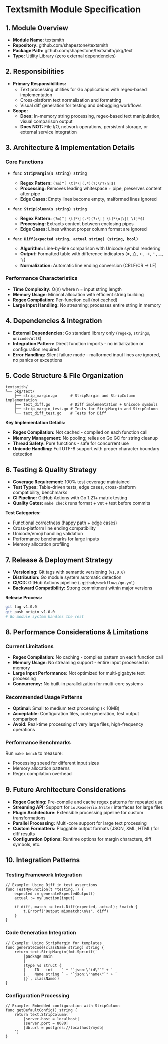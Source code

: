 # Textsmith Module Specification

## 1. Module Overview
- **Module Name:** textsmith
- **Repository:** github.com/shapestone/textsmith
- **Package Path:** github.com/shapestone/textsmith/pkg/text
- **Type:** Utility Library (zero external dependencies)

## 2. Responsibilities
- **Primary Responsibilities:**
    - Text processing utilities for Go applications with regex-based implementation
    - Cross-platform text normalization and formatting
    - Visual diff generation for testing and debugging workflows
- **Scope:**
    - **Does:** In-memory string processing, regex-based text manipulation, visual comparison output
    - **Does NOT:** File I/O, network operations, persistent storage, or external service integration

## 3. Architecture & Implementation Details

### Core Functions
- **`func StripMargin(s string) string`**
    - **Regex Pattern:** `(?m)^[ \t]*\|(.*)(?:\r?\n|$)`
    - **Processing:** Removes leading whitespace + pipe, preserves content after pipe
    - **Edge Cases:** Empty lines become empty, malformed lines ignored

- **`func StripColumn(s string) string`**
    - **Regex Pattern:** `(?m)^[ \t]*\|(.*)(?:\|[ \t]*\n|\|[ \t]*$)`
    - **Processing:** Extracts content between enclosing pipes
    - **Edge Cases:** Lines without proper column format are ignored

- **`func Diff(expected string, actual string) (string, bool)`**
    - **Algorithm:** Line-by-line comparison with Unicode symbol rendering
    - **Output:** Formatted table with difference indicators (≠, △, ←, →, ␉, ␣, ␤)
    - **Normalization:** Automatic line ending conversion (CRLF/CR → LF)

### Performance Characteristics
- **Time Complexity:** O(n) where n = input string length
- **Memory Usage:** Minimal allocation with efficient string building
- **Regex Compilation:** Per-function call (not cached)
- **Large Input Handling:** No streaming; processes entire string in memory

## 4. Dependencies & Integration
- **External Dependencies:** Go standard library only (`regexp`, `strings`, `unicode/utf8`)
- **Integration Pattern:** Direct function imports - no initialization or configuration required
- **Error Handling:** Silent failure mode - malformed input lines are ignored, no panics or exceptions

## 5. Code Structure & File Organization
```
textsmith/
└── pkg/text/
    ├── strip_margin.go      # StripMargin and StripColumn implementation
    ├── text_diff.go         # Diff implementation + Unicode symbols
    ├── strip_margin_test.go # Tests for StripMargin and StripColumn
    └── text_diff_test.go    # Tests for Diff
```

**Key Implementation Details:**
- **Regex Compilation:** Not cached - compiled on each function call
- **Memory Management:** No pooling; relies on Go GC for string cleanup
- **Thread Safety:** Pure functions - safe for concurrent use
- **Unicode Handling:** Full UTF-8 support with proper character boundary detection

## 6. Testing & Quality Strategy
- **Coverage Requirement:** 100% test coverage maintained
- **Test Types:** Table-driven tests, edge cases, cross-platform compatibility, benchmarks
- **CI Pipeline:** GitHub Actions with Go 1.21+ matrix testing
- **Quality Gates:** `make check` runs format + vet + test before commits

**Test Categories:**
- Functional correctness (happy path + edge cases)
- Cross-platform line ending compatibility
- Unicode/emoji handling validation
- Performance benchmarks for large inputs
- Memory allocation profiling

## 7. Release & Deployment Strategy
- **Versioning:** Git tags with semantic versioning (`v1.0.0`)
- **Distribution:** Go module system automatic detection
- **CI/CD:** GitHub Actions pipeline (`.github/workflows/go.yml`)
- **Backward Compatibility:** Strong commitment within major versions

**Release Process:**
```bash
git tag v1.0.0
git push origin v1.0.0
# Go module system handles the rest
```

## 8. Performance Considerations & Limitations

### Current Limitations
- **Regex Compilation:** No caching - compiles pattern on each function call
- **Memory Usage:** No streaming support - entire input processed in memory
- **Large Input Performance:** Not optimized for multi-gigabyte text processing
- **Concurrency:** No built-in parallelization for multi-core systems

### Recommended Usage Patterns
- **Optimal:** Small to medium text processing (< 10MB)
- **Acceptable:** Configuration files, code generation, test output comparison
- **Avoid:** Real-time processing of very large files, high-frequency operations

### Performance Benchmarks
Run `make bench` to measure:
- Processing speed for different input sizes
- Memory allocation patterns
- Regex compilation overhead

## 9. Future Architecture Considerations
- **Regex Caching:** Pre-compile and cache regex patterns for repeated use
- **Streaming API:** Support for `io.Reader`/`io.Writer` interfaces for large files
- **Plugin Architecture:** Extensible processing pipeline for custom transformations
- **Parallel Processing:** Multi-core support for large text processing
- **Custom Formatters:** Pluggable output formats (JSON, XML, HTML) for diff results
- **Configuration Options:** Runtime options for margin characters, diff symbols, etc.

## 10. Integration Patterns

### Testing Framework Integration
```
// Example: Using Diff in test assertions
func TestMyFunction(t *testing.T) {
    expected := generateExpectedOutput()
    actual := myFunction(input)
    
    if diff, match := text.Diff(expected, actual); !match {
        t.Errorf("Output mismatch:\n%s", diff)
    }
}
```

### Code Generation Integration
```
// Example: Using StripMargin for templates
func generateCode(className string) string {
    return text.StripMargin(fmt.Sprintf(`
        |package main
        |
        |type %s struct {
        |    ID   int    ` + "`json:\"id\"`" + `
        |    Name string ` + "`json:\"name\"`" + `
        |}`, className))
}
```

### Configuration Processing
```
// Example: Embedded configuration with StripColumn
func getDefaultConfig() string {
    return text.StripColumn(`
        |server.host = localhost|
        |server.port = 8080|
        |db.url = postgres://localhost/mydb|
    `)
}
```